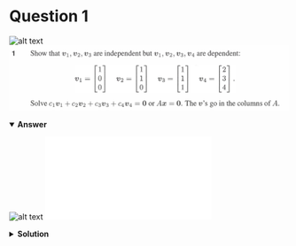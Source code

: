 # Question 1
![alt text](../ques-ref-1-10.png)
![alt text](q1.png)

<details open>
<summary><b>Answer</b></summary>

![alt text](a1.svg)
![alt text](a1.py)
</details>

<details>
<summary><b>Solution</b></summary>

![alt text](s1.png)
</details>
